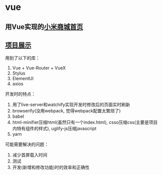 # vue
## 用Vue实现的[小米商城首页](https://www.mi.com/index.html)
## [项目展示](https://mhf-air.github.io/)

用到了以下的库：
  1. Vue + Vue-Router + VueX
  2. Stylus
  3. ElementUI
  4. axios

开发时的特点：
  1. 用了live-server和watchify实现开发时修改后的页面实时刷新
  2. browserify(没用webpack, 觉得webpack配置太繁琐了)
  3. babel
  4. html-minifier压缩html(虽然只有一个index.html), csso压缩css(主要是项目内特有组件的样式), uglify-js压缩javascript
  5. yarn

可能需要解决的问题：
  1. 减少首屏载入时间
  2. 测试
  3. 开发(新增和修改功能)时的效率和正确性
